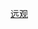 [远观](ssr://d3d3Lmdvb2dsZS5jb206MTphdXRoX2NoYWluX2E6Y2hhY2hhMjA6dGxzMS4yX3RpY2tldF9hdXRoOlluSmxZV3QzWVd4cy8_b2Jmc3BhcmFtPSZwcm90b3BhcmFtPSZyZW1hcmtzPTVZbXA1TDJaNXJXQjZZZVA3N3lhTWpVdU5ETWxJREV1TlRkSFFnJmdyb3VwPTZMLWM2S2VDNVlxZzZZQ2Y1Wm1vssr://d3d3Lmdvb2dsZS5jb206MjphdXRoX2NoYWluX2E6Y2hhY2hhMjA6dGxzMS4yX3RpY2tldF9hdXRoOlluSmxZV3QzWVd4cy8_b2Jmc3BhcmFtPSZwcm90b3BhcmFtPSZyZW1hcmtzPTZMLUg1cHlmNXBlMjZaZTA3N3lhTkRjMU55MHdPUzB4TVNBeE1Ub3lORG95TlEmZ3JvdXA9NkwtYzZLZUM1WXFnNllDZjVabW8ssr://MzQuOTIuNDkuMTI5OjY0MjMyOm9yaWdpbjphZXMtMjU2LWNmYjpwbGFpbjpVa2RFU1dsNi8_b2Jmc3BhcmFtPSZwcm90b3BhcmFtPSZyZW1hcmtzPVNHOXVaMHR2Ym1mcHBwbm11S19qZ0k0eTQ0Q1A2SXFDNTRLNUlDQmJNdVdBamVtQW4xMCZncm91cD02TC1jNktlQzVZcWc2WUNmNVptbwssr://MzguMTIxLjIzLjE3Nzo2NDIzMjpvcmlnaW46YWVzLTI1Ni1jZmI6cGxhaW46VWtkRVNXbDYvP29iZnNwYXJhbT0mcHJvdG9wYXJhbT0mcmVtYXJrcz1URzl6SUVGdVoyVnNaWFBtdEp2bW5Zbm5uN2JqZ0k0eTQ0Q1A2SXFDNTRLNSZncm91cD02TC1jNktlQzVZcWc2WUNmNVptbwssr://MTg1LjI1NS4xMzAuNzo2NDIzMjpvcmlnaW46YWVzLTI1Ni1jZmI6cGxhaW46VWtkRVNXbDYvP29iZnNwYXJhbT0mcHJvdG9wYXJhbT0mcmVtYXJrcz1URzl6SUVGdVoyeGxjLWEwbS1hZGllZWZ0dU9BampIamdJX29pb0xuZ3JrZyZncm91cD02TC1jNktlQzVZcWc2WUNmNVptbwssr://NDUuMTQxLjEwMC4yMDo2NDIzMjpvcmlnaW46YWVzLTI1Ni1jZmI6cGxhaW46VWtkRVNXbDYvP29iZnNwYXJhbT0mcHJvdG9wYXJhbT0mcmVtYXJrcz1UVzl6WTI5MzZJNnI1cGF2NTZlUjQ0Q09NdU9Bai1pS2d1ZUN1VnN3TGpYbGdJM3BnSjlkJmdyb3VwPTZMLWM2S2VDNVlxZzZZQ2Y1Wm1vssr://MTg1LjExNy43My4yMjk6NjQyMzI6b3JpZ2luOmFlcy0yNTYtY2ZiOnBsYWluOlVrZEVTV2w2Lz9vYmZzcGFyYW09JnByb3RvcGFyYW09JnJlbWFya3M9VG1WMGFHVnliR0Z1WkhQb2piZmxoYkRqZ0k0eDQ0Q1A2SXFDNTRLNUlGc3dMalhsZ0kzcGdKOWQmZ3JvdXA9NkwtYzZLZUM1WXFnNllDZjVabW8ssr://NDUuNzcuMTgyLjM3OjY0MjMyOm9yaWdpbjphZXMtMjU2LWNmYjpwbGFpbjpVa2RFU1dsNi8_b2Jmc3BhcmFtPSZwcm90b3BhcmFtPSZyZW1hcmtzPVZHOXJlV19rdUp6a3VxempnSTR4NDRDUDZJcUM1NEs1Jmdyb3VwPTZMLWM2S2VDNVlxZzZZQ2Y1Wm1vssr://NDUuMTEuMS43OTo2NDIzMjpvcmlnaW46YWVzLTI1Ni1jZmI6cGxhaW46VWtkRVNXbDYvP29iZnNwYXJhbT0mcHJvdG9wYXJhbT0mcmVtYXJrcz1WRzlyZVdfa3VKemt1cXpqZ0k0eTQ0Q1A2SXFDNTRLNSZncm91cD02TC1jNktlQzVZcWc2WUNmNVptbw)